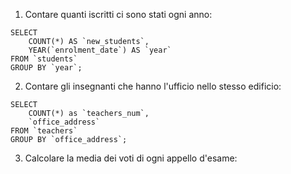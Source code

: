 1. Contare quanti iscritti ci sono stati ogni anno:

```
SELECT
    COUNT(*) AS `new_students`,
    YEAR(`enrolment_date`) AS `year`
FROM `students`
GROUP BY `year`;
```

2. Contare gli insegnanti che hanno l'ufficio nello stesso edificio:

```
SELECT
    COUNT(*) as `teachers_num`,
    `office_address`
FROM `teachers`
GROUP BY `office_address`;
```

3.  Calcolare la media dei voti di ogni appello d'esame:

```

```
